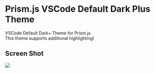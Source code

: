 # Prism.js VSCode Default Dark Plus Theme

VSCode Default Dark+ Theme for Prism.js  
This theme supports additional highlighting!


## Screen Shot

![](https://user-images.githubusercontent.com/10832834/65160508-cce0fd00-da70-11e9-83bf-1c86c9939090.PNG)